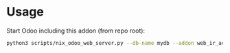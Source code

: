 # Usage

Start Odoo including this addon (from repo root):

```bash
python3 scripts/nix_odoo_web_server.py --db-name mydb --addon web_ir_actions_act_multi
```
